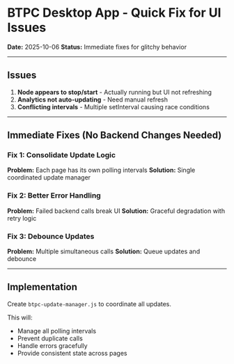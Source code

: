 # BTPC Desktop App - Quick Fix for UI Issues

**Date:** 2025-10-06
**Status:** Immediate fixes for glitchy behavior

---

## Issues

1. **Node appears to stop/start** - Actually running but UI not refreshing
2. **Analytics not auto-updating** - Need manual refresh
3. **Conflicting intervals** - Multiple setInterval causing race conditions

---

## Immediate Fixes (No Backend Changes Needed)

### Fix 1: Consolidate Update Logic

**Problem:** Each page has its own polling intervals
**Solution:** Single coordinated update manager

### Fix 2: Better Error Handling

**Problem:** Failed backend calls break UI
**Solution:** Graceful degradation with retry logic

### Fix 3: Debounce Updates

**Problem:** Multiple simultaneous calls
**Solution:** Queue updates and debounce

---

## Implementation

Create `btpc-update-manager.js` to coordinate all updates.

This will:
- Manage all polling intervals
- Prevent duplicate calls
- Handle errors gracefully
- Provide consistent state across pages
